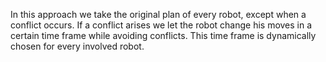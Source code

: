 In this approach we take the original plan of every robot, except when a conflict occurs.
If a conflict arises we let the robot change his moves in a certain time frame while avoiding conflicts. 
This time frame is dynamically chosen for every involved robot.